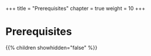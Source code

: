 +++
title = "Prerequisites"
chapter = true
weight = 10
+++

# Prerequisites

{{% children showhidden="false" %}}


